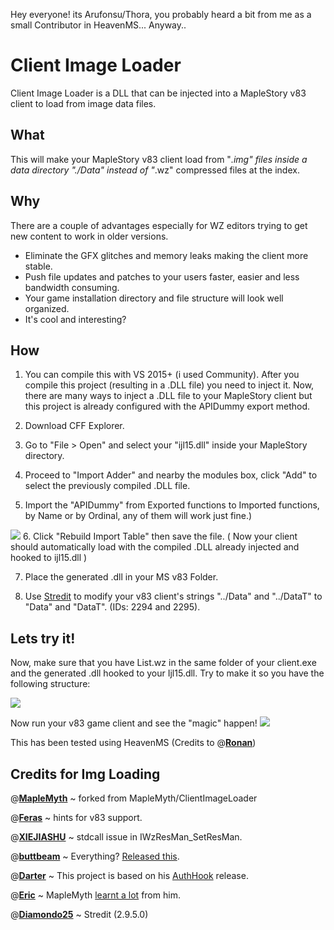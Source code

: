 Hey everyone! its Arufonsu/Thora, you probably heard a bit from me as a small Contributor in HeavenMS... Anyway..

# Client Image Loader
Client Image Loader is a DLL that can be injected into a MapleStory v83 client to load from image data files.

## What
 This will make your MapleStory v83 client load from "*.img" files inside a data directory "./Data" instead of "*.wz" compressed files at the index.
 
## Why
There are a couple of advantages especially for WZ editors trying to get new content to work in older versions.

 - Eliminate the GFX glitches and memory leaks making the client more stable.
- Push file updates and patches to your users faster, easier and less bandwidth consuming.
-  Your game installation directory and file structure will look well organized.
- It's cool and interesting?

## How
 1. You can compile this with VS 2015+ (i used Community). After you compile this project (resulting in a .DLL file) you need to inject it. Now, there are many ways to inject a .DLL file to your MapleStory client but this project is already configured with the APIDummy export method.
 
 2. Download CFF Explorer.
 
 3. Go to "File > Open" and select your "ijl15.dll" inside your MapleStory directory.
 
 4. Proceed to "Import Adder" and nearby the modules box, click "Add" to select the previously compiled .DLL file.
 
 5. Import the "APIDummy" from Exported functions to Imported functions, by Name or by Ordinal, any of them will work just fine.)
 
 <img src="https://i.imgur.com/sW2tKNQ.png"  height="auto">
 6. Click "Rebuild Import Table" then save the file.
    ( Now your client should automatically load with the compiled .DLL already injected and hooked to ijl15.dll )
    
 7. Place the generated .dll in your MS v83 Folder.
 
 8. Use [Stredit](http://forum.ragezone.com/f921/release-stredit-localhost-editor-810762/) to modify your v83 client's strings "../Data" and "../DataT" to "Data" and "DataT".  (IDs: 2294 and 2295).

## Lets try it!
Now, make sure that you have List.wz in the same folder of your client.exe and the generated .dll hooked to your Ijl15.dll.
Try to make it so you have the following structure:

<img src="https://i.imgur.com/Jr5tGFb.png"  height="auto">


Now run your v83 game client and see the "magic" happen!
<img src="https://i.imgur.com/mGEbhKL.png"  height="auto">

This has been tested using HeavenMS (Credits to @[**Ronan**](https://github.com/ronancpl/HeavenMS/))


## Credits for Img Loading
@[**MapleMyth**](https://github.com/MapleMyth/) ~ forked from MapleMyth/ClientImageLoader

@[**Feras**](http://forum.ragezone.com/members/2000265649.html) ~ hints for v83 support.

@[**XIEJIASHU**](http://forum.ragezone.com/members/2000286887.html) ~ stdcall issue in IWzResMan_SetResMan.

@[**buttbeam**](http://forum.ragezone.com/members/2000258756.html) ~ Everything? [Released this](https://gist.github.com/y785/3f13026d33b5a7f0edab0bd60f4eed36).

@[**Darter**](http://forum.ragezone.com/members/450249.html) ~ This project is based on his [AuthHook](https://github.com/RajanGrewal/AuthHook/) release.

@[**Eric**](http://forum.ragezone.com/members/801110.html "Eric is online now") ~ MapleMyth [learnt a lot](http://forum.ragezone.com/f921/src-universal-localhost-enabler-1137639-post8872554/#post8872554) from him.

@[**Diamondo25**](http://forum.ragezone.com/members/437824.html) ~ Stredit (2.9.5.0)
